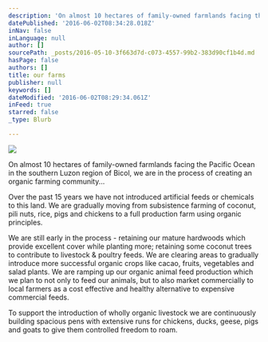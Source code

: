 ```yaml
---
description: 'On almost 10 hectares of family-owned farmlands facing the Pacific Ocean in the southern Luzon region of Bicol, we are in the process of creating an organic farming community...'
datePublished: '2016-06-02T08:34:28.018Z'
inNav: false
inLanguage: null
author: []
sourcePath: _posts/2016-05-10-3f663d7d-c073-4557-99b2-383d90cf1b4d.md
hasPage: false
authors: []
title: our farms
publisher: null
keywords: []
dateModified: '2016-06-02T08:29:34.061Z'
inFeed: true
starred: false
_type: Blurb

---
```

![](https://the-grid-user-content.s3-us-west-2.amazonaws.com/58dae4c4-22f5-49f4-9891-d8fe7ad492ad.jpg)

On almost 10 hectares of family-owned farmlands facing the Pacific Ocean in the southern Luzon region of Bicol, we are in the process of creating an organic farming community...

Over the past 15 years we have not introduced artificial feeds or chemicals to this land. We are gradually moving from subsistence farming of coconut, pili nuts, rice, pigs and chickens to a full production farm using organic principles.

We are still early in the process - retaining our mature hardwoods which provide excellent cover while planting more; retaining some coconut trees to contribute to livestock & poultry feeds. We are clearing areas to gradually introduce more successful organic crops like cacao, fruits, vegetables and salad plants. We are ramping up our organic animal feed production which we plan to not only to feed our animals, but to also market commercially to local farmers as a cost effective and healthy alternative to expensive commercial feeds.

To support the introduction of wholly organic livestock we are continuously building spacious pens with extensive runs for chickens, ducks, geese, pigs and goats to give them controlled freedom to roam.